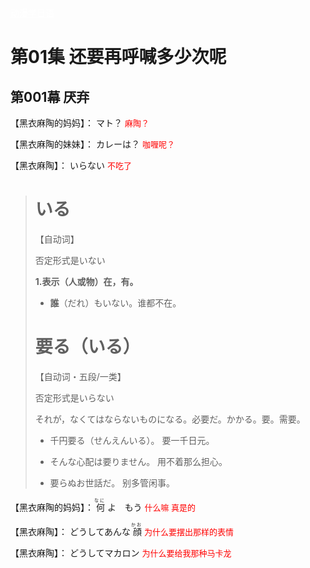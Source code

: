 <!DOCTYPE html>
<html>
<head>
<meta charset="utf-8">
</head>
<body>
<div>
    <a class="xuanfu xuanfubutton" style="color:#fff" href="https://sakura-jikage.github.io/notebook/#/外语/日语/试题">动漫学日语</a>
</div>
</body>
</html>

# 第01集 还要再呼喊多少次呢

## 第001幕 厌弃

<p><ruby>
   【黑衣麻陶的妈妈】：<rp>(</rp><rt></rt><rp>)</rp>
マト？<rp>(</rp><rt></rt><rp>)</rp>
   <font color="red" size="2">麻陶？</font>
</ruby></p>

<p><ruby>
   【黑衣麻陶的妹妹】：<rp>(</rp><rt></rt><rp>)</rp>
カレーは？<rp>(</rp><rt></rt><rp>)</rp>
   <font color="red" size="2">咖喱呢？</font>
</ruby></p>

<p><ruby>
   【黑衣麻陶】：<rp>(</rp><rt></rt><rp>)</rp>
いらない<rp>(</rp><rt></rt><rp>)</rp>
   <font color="red" size="2">不吃了</font>
</ruby></p>

># いる
>
>【自动词】
>
>否定形式是いない
>
>**1.表示（人或物）在，有。**
>
>- **誰**（だれ）もいない。谁都不在。
>
># 要る（いる）
>
>【自动词・五段/一类】
>
>否定形式是いらない
>
>それが，なくてはならないものになる。必要だ。かかる。要。需要。
>
>- 千円要る（せんえんいる）。 要一千日元。
>
>- そんな心配は要りません。 用不着那么担心。
>- 要らぬお世話だ。 别多管闲事。
>
>

<p><ruby>
   【黑衣麻陶的妈妈】：<rp>(</rp><rt></rt><rp>)</rp>
何<rp>(</rp><rt>なに</rt><rp>)</rp>
よ　もう<rp>(</rp><rt></rt><rp>)</rp>
   <font color="red" size="2">什么嘛 真是的</font>
</ruby></p>

<p><ruby>
   【黑衣麻陶】：<rp>(</rp><rt></rt><rp>)</rp>
どうしてあんな<rp>(</rp><rt></rt><rp>)</rp>
顔<rp>(</rp><rt>かお</rt><rp>)</rp>
   <font color="red" size="2">为什么要摆出那样的表情</font>
</ruby></p>

<p><ruby>
   【黑衣麻陶】：<rp>(</rp><rt></rt><rp>)</rp>
どうしてマカロン<rp>(</rp><rt></rt><rp>)</rp>
   <font color="red" size="2">为什么要给我那种马卡龙</font>
</ruby></p>
